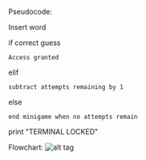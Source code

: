 Pseudocode:

  Insert word

  if correct guess

    Access granted
   
  elif

    subtract attempts remaining by 1
   
  else

    end minigame when no attempts remain
   
  print "TERMINAL LOCKED"




Flowchart: ![alt tag](https://i.imgur.com/v1GjlIc.png)





